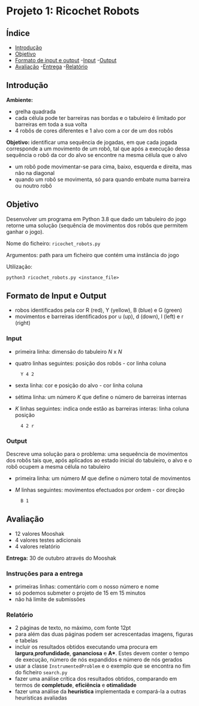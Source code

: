 # Projeto 1: Ricochet Robots

## Índice
- [Introdução](#introdução)
- [Objetivo](#objetivo)
- [Formato de input e output](#formato-de-input-e-output)
    -[Input](#input)
    -[Output](#output)
- [Avaliação](#avaliação)
    -[Entrega](#instruções-para-a-entrega)
    -[Relatório](#relatório)

## Introdução

**Ambiente:**
- grelha quadrada
- cada célula pode ter barreiras nas bordas e o tabuleiro é limitado por barreiras em toda a sua volta
- 4 robôs de cores diferentes e 1 alvo com a cor de um dos robôs

**Objetivo:** identificar uma sequência de jogadas, em que cada jogada corresponde a um movimento de um robô, tal que após a execução dessa sequência o robô da cor do alvo se encontre na mesma célula que o alvo

- um robô pode movimentar-se para cima, baixo, esquerda e direita, mas não na diagonal
- quando um robô se movimenta, só para quando embate numa barreira ou noutro robô

## Objetivo

Desenvolver um programa em Python 3.8 que dado um tabuleiro do jogo retorne uma solução (sequência de movimentos dos robôs que permitem ganhar o jogo).

Nome do ficheiro: `ricochet_robots.py`

Argumentos: path para um ficheiro que contém uma instância do jogo

Utilização:

    python3 ricochet_robots.py <instance_file>


## Formato de Input e Output
- robos identificados pela cor R (red), Y (yellow), B (blue) e G (green)
- movimentos e barreiras identificados por u (up), d (down), l (left) e r (right)

### Input
- primeira linha: dimensão do tabuleiro *N* x *N*
- quatro linhas seguintes: posição dos robôs - cor linha coluna
        
        Y 4 2

- sexta linha: cor e posição do alvo - cor linha coluna
- sétima linha: um número *K* que define o número de barreiras internas
- *K* linhas seguintes: indica onde estão as barreiras interas: linha coluna posição

        4 2 r

### Output
Descreve uma solução para o problema: uma sequeência de movimentos dos robôs tais que, após aplicados ao estado inicial do tabuleiro, o alvo e o robô ocupem a mesma célula no tabuleiro

- primeira linha: um número *M* que define o número total de movimentos
- *M* linhas seguintes: movimentos efectuados por ordem - cor direção

        B 1

## Avaliação
- 12 valores Mooshak
- 4 valores testes adicionais
- 4 valores relatório

**Entrega:** 30 de outubro através do Mooshak

### Instruções para a entrega
- primeiras linhas: comentário com o nosso número e nome
- só podemos submeter o projeto de 15 em 15 minutos
- não há limite de submissões

### Relatório
- 2 páginas de texto, no máximo, com fonte 12pt
- para além das duas páginas podem ser acrescentadas imagens, figuras e tabelas
- incluir os resultados obtidos executando uma procura em **largura**,**profundidade**, **gananciosa** e **A\***. Estes devem conter o tempo de execução, número de nós expandidos e número de nós gerados
- usar a classe `InstrumentedProblem` e o exemplo que se encontra no fim do ficheiro `search.py`
- fazer uma análise crítica dos resultados obtidos, comparando em termos de **completude**, **eficiência** e **otimalidade**
- fazer uma análise da **heurística** implementada e compará-la a outras heurísticas avaliadas


